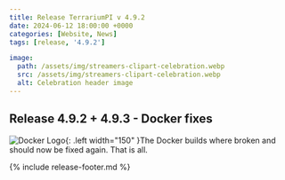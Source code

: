 ```yaml
---
title: Release TerrariumPI v 4.9.2
date: 2024-06-12 18:00:00 +0000
categories: [Website, News]
tags: [release, '4.9.2']

image:
  path: /assets/img/streamers-clipart-celebration.webp
  src: /assets/img/streamers-clipart-celebration.webp
  alt: Celebration header image
---
```


## Release 4.9.2 + 4.9.3 - Docker fixes

![Docker Logo](/assets/img/DockerLogo.webp){: .left width="150" }The Docker
builds where broken and should now be fixed again. That is all.

{% include release-footer.md %}
